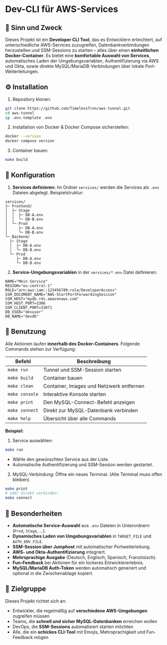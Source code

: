 # Dev-CLI für AWS-Services

## 📖 Sinn und Zweck

Dieses Projekt ist ein **Developer CLI Tool**, das es Entwicklern erleichtert, auf unterschiedliche AWS-Services zuzugreifen, Datenbankverbindungen herzustellen und SSM-Sessions zu starten – alles über einen **einheitlichen Docker-Container**.
Es bietet eine **komfortable Auswahl von Services**, automatisches Laden der Umgebungsvariablen, Authentifizierung via AWS und Okta, sowie direkte MySQL/MariaDB-Verbindungen über lokale Port-Weiterleitungen.

## ⚙️ Installation

1. Repository klonen:

```bash
git clone https://github.com/TimelessTron/aws-tunnel.git
cd aws-tunnel
cp .env.template .env
```

2. Installation von Docker & Docker Compose sicherstellen:

```bash
docker --version
docker compose version
```

3. Container bauen:

```bash
make build
```

## 📝 Konfiguration

1. **Services definieren:**
   Im Ordner `services/` werden die Services als `.env` Dateien abgelegt.
   Beispielstruktur:

```text
services/
├─ Frontend/
│  ├─ Stage
│  │  ├─ DB-A.env
│  │  └─ DB-B.env
│  └─ Prod
│     ├─ DB-A.env
│     └─ DB-B.env
└─ Backend/
  ├─ Stage
  │  ├─ DB-A.env
  │  └─ DB-B.env
  └─ Prod
     ├─ DB-A.env
     └─ DB-B.env
``` 
2. **Service-Umgebungsvariablen** in der `services/*.env` Datei definieren:

```dotenv
NAME="Mein Service"
REGION="eu-central-1"
ROLE="arn:aws:iam::123456789:role/DeveloperAccess"
SSM_DOCUMENT_NAME="AWS-StartPortForwardingSession"
SSM_HOST="mydb.rds.amazonaws.com"
SSM_HOST_PORT=3306
SSM_CLIENT_PORT=33071
DB_USER="devuser"
DB_NAME="devdb"
```

## 🚀 Benutzung

Alle Aktionen laufen **innerhalb des Docker-Containers**. Folgende Commands stehen zur Verfügung:

| Befehl         | Beschreibung                             |
| -------------- |------------------------------------------|
| `make run`     | Tunnel und SSM-Session starten           |
| `make build`   | Container bauen                          |
| `make clean`   | Container, Images und Netzwerk entfernen |
| `make console` | Interaktive Konsole starten              |
| `make print`   | Den MySQL-Connect-Befehl anzeigen        |
| `make connect` | Direkt zur MySQL-Datenbank verbinden     |
| `make help`    | Übersicht über alle Commands             |

**Beispiel:**

1. Service auswählen:

```bash
make run
```

* Wähle den gewünschten Service aus der Liste.
* Automatische Authentifizierung und SSM-Session werden gestartet.

2. MySQL-Verbindung:
Öffne ein neues Terminal. (Alte Terminal muss offen bleiben)
```bash
make print
# oder direkt verbinden:
make connect
```

## 🌟 Besonderheiten

* **Automatische Service-Auswahl** aus `.env` Dateien in Unterordnern (`Prod`, `Stage`, …).
* **Dynamisches Laden von Umgebungsvariablen** in `TARGET_FILE` und `AUTH_ENV_FILE`.
* **SSM-Session über Jumphost** mit automatischer Portweiterleitung.
* **AWS- und Okta-Authentifizierung** integriert.
* **Mehrsprachige Ausgabe** (Deutsch, Englisch, Spanisch, Französisch).
* **Fun-Feedback** bei Aktionen für ein lockeres Entwicklererlebnis.
* **MySQL/MariaDB Auth-Token** werden automatisch generiert und optional in die Zwischenablage kopiert.

## 👥 Zielgruppe

Dieses Projekt richtet sich an:

* Entwickler, die regelmäßig auf **verschiedene AWS-Umgebungen** zugreifen müssen
* Teams, die **schnell und sicher MySQL-Datenbanken** erreichen wollen
* DevOps, die **SSM-Sessions** automatisiert starten möchten
* Alle, die ein **schickes CLI-Tool** mit Emojis, Mehrsprachigkeit und Fun-Feedback mögen
